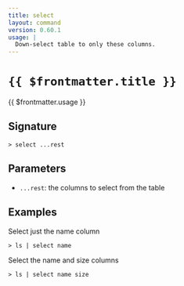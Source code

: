 ```yaml
---
title: select
layout: command
version: 0.60.1
usage: |
  Down-select table to only these columns.
---
```


# `{{ $frontmatter.title }}`

<div style='white-space: pre-wrap;'>{{ $frontmatter.usage }}</div>

## Signature

`> select ...rest`

## Parameters

- `...rest`: the columns to select from the table

## Examples

Select just the name column

```shell
> ls | select name
```

Select the name and size columns

```shell
> ls | select name size
```
